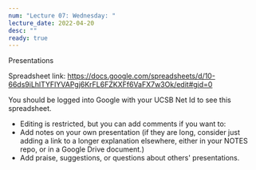 ```yaml
---
num: "Lecture 07: Wednesday: "
lecture_date: 2022-04-20
desc: ""
ready: true
---
```


Presentations

Spreadsheet link: <https://docs.google.com/spreadsheets/d/10-66ds9iLhlTYFIYVAPgj6KrFL6FZKXFf6VaFX7w3Ok/edit#gid=0>

You should be logged into Google with your UCSB Net Id to see this spreadsheet.
* Editing is restricted, but you can add comments if you want to:
* Add notes on your own presentation (if they are long, consider just adding a link to a longer explanation elsewhere, either in your NOTES repo, or in a Google Drive document.)
* Add praise, suggestions, or questions about others' presentations.
